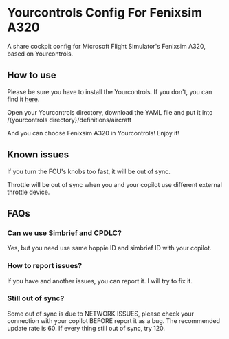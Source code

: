 # Yourcontrols Config For Fenixsim A320
A share cockpit config for Microsoft Flight Simulator's Fenixsim A320, based on Yourcontrols.


## How to use
Please be sure you have to install the Yourcontrols. If you don't, you can find it [here](https://github.com/Sequal32/yourcontrols).

Open your Yourcontrols directory, download the YAML file and put it into /{yourcontrols directory}/definitions/aircraft

And you can choose Fenixsim A320 in Yourcontrols! Enjoy it!
## Known issues
If you turn the FCU's knobs too fast, it will be out of sync.

Throttle will be out of sync when you and your copilot use different external throttle device.
## FAQs
### Can we use Simbrief and CPDLC?
Yes, but you need use same hoppie ID and simbrief ID with your copilot.
### How to report issues?
If you have and another issues, you can report it. I will try to fix it.
### Still out of sync?
Some out of sync is due to NETWORK ISSUES, please check your connection with your copilot BEFORE report it as a bug.
The recommended update rate is 60. If every thing still out of sync, try 120.